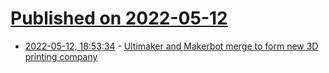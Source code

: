 # [Published on 2022-05-12](index.md)

* [2022-05-12, 18:53:34](https://news.ycombinator.com/item?id=31358590) - [Ultimaker and Makerbot merge to form new 3D printing company](https://press.ultimaker.com/makerbot-and-ultimaker-agree-to-merge-to-accelerate-global-adoption-of-additive-manufacturing/)
